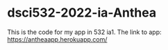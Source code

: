 # dsci532-2022-ia-Anthea
This is the code for my app in 532 ia1.
The link to app: https://antheaapp.herokuapp.com/
